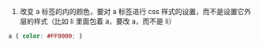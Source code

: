 1. 改变 a 标签的内的颜色，要对 a 标签进行 css 样式的设置，而不是设置它外层的样式（比如 li 里面包着 a，要改 a，而不是 li）
```css
a { color: #FF0000; }
```
